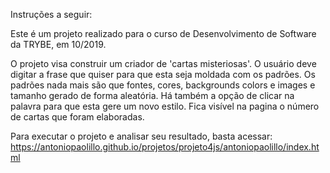 Instruções a seguir:

Este é um projeto realizado para o curso de Desenvolvimento de Software da TRYBE, em 10/2019.

O projeto visa construir um criador de 'cartas misteriosas'. O usuário deve digitar a frase que quiser para que esta seja moldada com os padrões. Os padrões nada mais são que fontes, cores, backgrounds colors e images e tamanho gerado de forma aleatória. Há também a opção de clicar na palavra para que esta gere um novo estilo. Fica visível na pagina o número de cartas que foram elaboradas. 

Para executar o projeto e analisar seu resultado, basta acessar: https://antoniopaolillo.github.io/projetos/projeto4js/antoniopaolillo/index.html